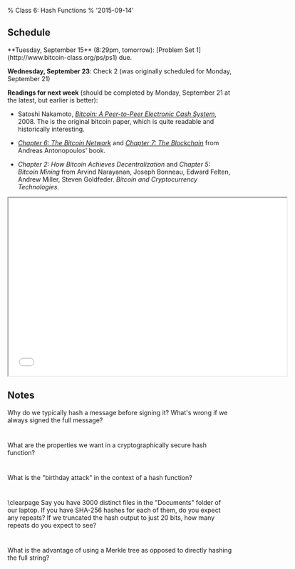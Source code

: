 % Class 6: Hash Functions
% '2015-09-14'

## Schedule

   <div class="todo">
**Tuesday, September 15** (8:29pm, tomorrow): [Problem Set 1](http://www.bitcoin-class.org/ps/ps1) due.

**Wednesday, September 23**: Check 2 (was originally scheduled for Monday, September 21)

**Readings for next week** (should be completed by Monday, September 21 at the latest, but earlier is better):

- Satoshi Nakamoto, [_Bitcoin: A Peer-to-Peer Electronic Cash
System_](https://bitcoin.org/bitcoin.pdf), 2008.  The is the original
bitcoin paper, which is quite readable and historically interesting.

- [_Chapter 6: The Bitcoin
Network_](https://github.com/aantonop/bitcoinbook/blob/develop/ch06.asciidoc)
and [_Chapter 7: The
Blockchain_](https://github.com/aantonop/bitcoinbook/blob/develop/ch07.asciidoc)
from Andreas Antonopoulos' book.  

- _Chapter 2: How Bitcoin Achieves
Decentralization_
and _Chapter 5: Bitcoin
Mining_
from Arvind Narayanan, Joseph Bonneau, Edward Felten, Andrew Miller,
Steven Goldfeder. _Bitcoin and Cryptocurrency
Technologies_.
   </div>

<!--more-->
<center>
<iframe src="//www.slideshare.net/slideshow/embed_code/key/JWtz4G4wUYKWU5"
width="625" height="400" frameborder="2" marginwidth="0"
marginheight="0" scrolling="no"></iframe>

<!--
   <div class="caption">
Note: ink markings may not appear in the
embedded viewer.  To see them, [download the slides](/classes/class5-post.pptx).
   </div>
-->

</center>

## Notes
Why do we typically hash a message before signing it? What's wrong if we always signed the full message?

#


What are the properties we want in a cryptographically secure hash function?

#


What is the "birthday attack" in the context of a hash function?

#


\clearpage
Say you have 3000 distinct files in the "Documents" folder of our laptop. If
you have SHA-256 hashes for each of them, do you expect any repeats? If we
truncated the hash output to just 20 bits, how many repeats do you expect to
see?

#


What is the advantage of using a Merkle tree as opposed to directly hashing
the full string?

#


